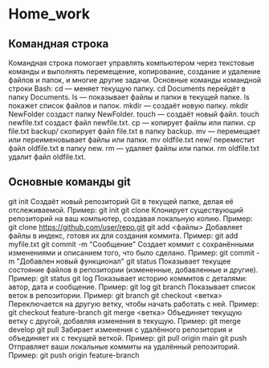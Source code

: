# Home_work
## Командная строка
Командная строка помогает управлять компьютером через текстовые команды и выполнять перемещение, копирование, создание и удаление файлов и папок, и многие другие задачи.
Основные команды командной строки Bash:
cd — меняет текущую папку.
cd Documents перейдёт в папку Documents.
ls — показывает файлы и папки в текущей папке.
ls покажет список файлов и папок.
mkdir — создаёт новую папку.
mkdir NewFolder создаст папку NewFolder.
touch — создаёт новый файл.
touch newfile.txt создаст файл newfile.txt.
cp — копирует файлы или папки.
cp file.txt backup/ скопирует файл file.txt в папку backup.
mv — перемещает или переименовывает файлы или папки.
mv oldfile.txt new/ переместит файл oldfile.txt в папку new.
rm — удаляет файлы или папки.
rm oldfile.txt удалит файл oldfile.txt.

## Основные команды git
git init
Создаёт новый репозиторий Git в текущей папке, делая её отслеживаемой.
Пример: git init
git clone <url>
Клонирует существующий репозиторий на ваш компьютер, создавая локальную копию.
Пример: git clone <https://github.com/user/repo.git>
git add <файлы>
Добавляет файлы в индекс, готовя их для создания коммита.
Пример: git add myfile.txt
git commit -m "Сообщение"
Создает коммит с сохранёнными изменениями и описанием того, что было сделано.
Пример: git commit -m "Добавлен новый функционал"
git status
Показывает текущее состояние файлов в репозитории (измененные, добавленные и другие).
Пример: git status
git log
Показывает историю коммитов с деталями: автор, дата и сообщение.
Пример: git log
git branch
Показывает список веток в репозитории.
Пример: git branch
git checkout <ветка>
Переключается на другую ветку, чтобы начать работать с ней.
Пример: git checkout feature-branch
git merge <ветка>
Объединяет текущую ветку с другой, добавляя изменения в текущую.
Пример: git merge develop
git pull
Забирает изменения с удалённого репозитория и объединяет их с текущей веткой.
Пример: git pull origin main
git push
Отправляет ваши локальные коммиты на удалённый репозиторий.
Пример: git push origin feature-branch
